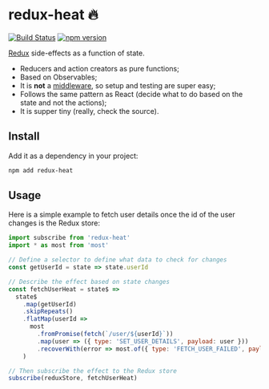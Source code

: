 # redux-heat 🔥

[![Build Status](https://travis-ci.org/batata-frita/redux-heat.svg)](https://travis-ci.org/batata-frita/redux-heat)
[![npm version](https://badge.fury.io/js/redux-heat.svg)](https://badge.fury.io/js/redux-heat)

[Redux](http://redux.js.org/) side-effects as a function of state.

- Reducers and action creators as pure functions;
- Based on Observables;
- It is **not** a [middleware](http://redux.js.org/docs/advanced/Middleware.html), so setup and testing are super easy;
- Follows the same pattern as React (decide what to do based on the state and not the actions);
- It is supper tiny (really, check the source).

## Install

Add it as a dependency in your project:

```bash
npm add redux-heat
```

## Usage

Here is a simple example to fetch user details once the id of the user changes is the Redux store:

```js
import subscribe from 'redux-heat'
import * as most from 'most'

// Define a selector to define what data to check for changes
const getUserId = state => state.userId

// Describe the effect based on state changes
const fetchUserHeat = state$ =>
  state$
    .map(getUserId)
    .skipRepeats()
    .flatMap(userId =>
      most
        .fromPromise(fetch(`/user/${userId}`))
        .map(user => ({ type: 'SET_USER_DETAILS', payload: user }))
        .recoverWith(error => most.of({ type: 'FETCH_USER_FAILED', payload: e }))
    )

// Then subscribe the effect to the Redux store
subscribe(reduxStore, fetchUserHeat)
```
